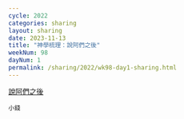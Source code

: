 ```yaml
---
cycle: 2022
categories: sharing
layout: sharing
date: 2023-11-13
title: "神學梳理：說阿們之後"
weekNum: 98
dayNum: 1
permalink: /sharing/2022/wk98-day1-sharing.html
---
```


[說阿們之後](https://eccseattle.github.io/media/sharing/2022/wk098/2023-11-13-bin.m4a)

`小錢`